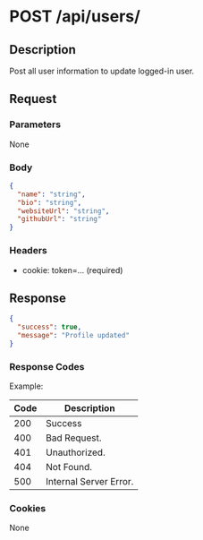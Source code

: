 # POST /api/users/

## Description

Post all user information to update logged-in user.

## Request

### Parameters

None

### Body

```json
{
  "name": "string",
  "bio": "string",
  "websiteUrl": "string",
  "githubUrl": "string"
}
```

### Headers

- cookie: token=... (required)

## Response

```json
{
  "success": true,
  "message": "Profile updated"
}
```

### Response Codes

Example:

| Code | Description            |
|------|------------------------|
| 200  | Success                |
| 400  | Bad Request.           |
| 401  | Unauthorized.          |
| 404  | Not Found.             |
| 500  | Internal Server Error. |

### Cookies

None